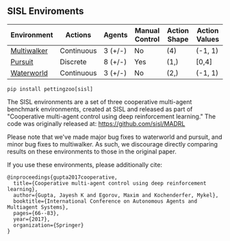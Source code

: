 ## SISL Enviroments

| Environment                     | Actions    | Agents  | Manual Control | Action Shape | Action Values |
|---------------------------------|------------|---------|----------------|--------------|---------------|
| [Multiwalker](sisl/multiwalker) | Continuous | 3 (+/-) | No             | (4)          | (-1, 1)       |
| [Pursuit](sisl/pursuit)         | Discrete   | 8 (+/-) | Yes            | (1,)         | [0,4]         |
| [Waterworld](sisl/waterworld)   | Continuous | 3 (+/-) | No             | (2,)         | (-1, 1)       |


`pip install pettingzoo[sisl]`

The SISL environments are a set of three cooperative multi-agent benchmark environments, created at SISL and released as part of "Cooperative multi-agent control using deep reinforcement learning." The code was originally released at: https://github.com/sisl/MADRL

Please note that we've made major bug fixes to waterworld and pursuit, and minor bug fixes to multiwalker. As such, we discourage directly comparing results on these environments to those in the original paper.

If you use these environments, please additionally cite:

```
@inproceedings{gupta2017cooperative,
  title={Cooperative multi-agent control using deep reinforcement learning},
  author={Gupta, Jayesh K and Egorov, Maxim and Kochenderfer, Mykel},
  booktitle={International Conference on Autonomous Agents and Multiagent Systems},
  pages={66--83},
  year={2017},
  organization={Springer}
}
```
